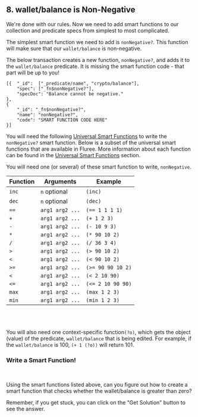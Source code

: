 ## 8. wallet/balance is Non-Negative

We're done with our rules. Now we need to add smart functions to our collection and predicate specs from simplest to most complicated.

The simplest smart function we need to add is `nonNegative?`. This function will make sure that our `wallet/balance` is non-negative. 

The below transaction creates a new function, `nonNegative?`, and adds it to the `wallet/balance` predicate. It is missing the smart function code - that part will be up to you!

```
[{  "_id":  ["_predicate/name", "crypto/balance"],
    "spec": ["_fn$nonNegative?"],
    "specDoc": "Balance cannot be negative."
},
{
    "_id": "_fn$nonNegative?",
    "name": "nonNegative?",
    "code": "SMART FUNCTION CODE HERE"
}]
```

You will need the following <a href="/docs/smart-functions#universal-functions" target="_blank">Universal Smart Functions</a> to write the `nonNegative?` smart function. Below is a subset of the universal smart functions that are available in Fluree. More information about each function can be found in the <a href="/docs/smart-functions#universal-functions" target="_blank">Universal Smart Functions</a> section. 

You will need one (or several) of these smart function to write, `nonNegative`. 

Function | Arguments | Example 
-- | -- | -- 
`inc` | `n` optional | `(inc)` 
`dec` | `n` optional | `(dec)` 
`==` | `arg1 arg2 ...` |`(== 1 1 1 1)` 
`+` | `arg1 arg2 ...` | `(+ 1 2 3)`
`-` | `arg1 arg2 ...` | `(- 10 9 3)` 
`*` | `arg1 arg2 ...` | `(* 90 10 2)`
`/` | `arg1 arg2 ...` | `(/ 36 3 4)` 
`>` | `arg1 arg2 ...` | `(> 90 10 2)` 
`<` | `arg1 arg2 ...` | `(< 90 10 2)` 
`>=` | `arg1 arg2 ...` | `(>= 90 90 10 2)` 
`<` | `arg1 arg2 ...` | `(< 2 10 90)` 
`<=` | `arg1 arg2 ...` | `(<= 2 10 90 90)` 
`max` | `arg1 arg2 ...` |  `(max 1 2 3)`
`min` | `arg1 arg2 ...` |  `(min 1 2 3)`

<br/>
<br/>

You will also need one context-specific function`(?o)`, which gets the object (value) of the predicate, `wallet/balance` that is being edited. For example, if the `wallet/balance` is 100, `(+ 1 (?o))` will return 101. 

<div class="challenge">
<h3>Write a Smart Function!</h3>
<br/>
<p>Using the smart functions listed above, can you figure out how to create a smart function that checks whether the wallet/balance is greater than zero?</p>
<p>Remember, if you get stuck, you can click on the "Get Solution" button to see the answer.</p>
</div>
<br/>
<br/>
